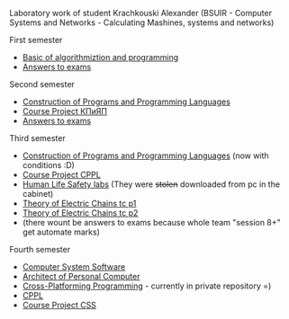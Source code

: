 Laboratory work of student Krachkouski Alexander (BSUIR - Computer Systems and Networks - Calculating Mashines, systems and networks) 

First semester
  * [Basic of algorithmiztion and programming](https://github.com/raik199x/student-life/tree/main/1%20semestr)
  * [Answers to exams](https://mega.nz/folder/tOBCWJIQ#6VFbbc7J7PVOZAH6HF8JNQ)

Second semester
 * [Construction of Programs and Programming Languages](https://github.com/raik199x/student-life/tree/main/2%20semestr)
 * [Course Project КПиЯП](https://mega.nz/folder/kfxW1J4T#Ai8xG8GYLUnlqVUZnerRSw)
 * [Answers to exams](https://mega.nz/folder/gXpCjZpY#4sTSBgLJ9jzq-WLlXYVtjQ)

Third semester
 * [Construction of Programs and Programming Languages](https://github.com/raik199x/student-life/tree/main/3%20semestr) (now with conditions :D)
 * [Course Project CPPL](https://github.com/raik199x/file-manager-for-linux)
 * [Human Life Safety labs](https://mega.nz/folder/1Sx0jTSC#d8mv18nHmIBdc8TZgxroJg) (They were ~~stolen~~ downloaded from pc in the cabinet)
 * [Theory of Electric Chains tc p1](https://mega.nz/folder/ob5C3BqB#CW5uotscMA6lN9EvzIuUGA)
 * [Theory of Electric Chains tc p2](https://mega.nz/folder/tW5gTBTS#rQk3JlMYT-lDu15NcDpJyQ)
 * (there wount be answers to exams because whole team "session 8+" get automate marks)

Fourth semester
 * [Computer System Software](https://github.com/raik199x/student-life/tree/main/4%20semestr/%D0%A1%D0%9F%D0%9E%D0%92%D0%9C)
 * [Architect of Personal Computer](https://github.com/raik199x/student-life/tree/main/4%20semestr/APK)
 * [Cross-Platforming Programming](https://github.com/raik199x/JavaKPP) - currently in private repository =)
 * [CPPL](https://github.com/raik199x/BSUIR-labs/tree/main/4%20semestr/PDaPL)
 * [Course Project CSS](https://github.com/raik199x/Client-server-Chat-linux)
